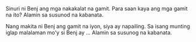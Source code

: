 Sinuri ni Benj ang mga nakakalat na gamit. Para saan kaya ang mga gamit na ito?
Alamin sa susunod na kabanata.

Nang makita ni Benj ang gamit na iyon, siya ay napailing. Sa isang munting iglap malalaman mo'y si Benj ay ...
Alamin sa susunog na kabanata.
